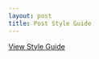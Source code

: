 ```yaml
---
layout: post
title: Post Style Guide
---
```


[View Style Guide](http://www.burningpopcorn.com/style-guide/)  

